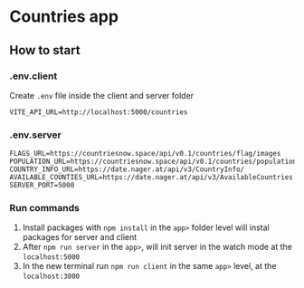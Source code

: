 # Countries app

## How to start

### .env.client

Create `.env` file inside the client and server folder

```
VITE_API_URL=http://localhost:5000/countries
```

### .env.server

```
FLAGS_URL=https://countriesnow.space/api/v0.1/countries/flag/images
POPULATION_URL=https://countriesnow.space/api/v0.1/countries/population
COUNTRY_INFO_URL=https://date.nager.at/api/v3/CountryInfo/
AVAILABLE_COUNTIES_URL=https://date.nager.at/api/v3/AvailableCountries
SERVER_PORT=5000
```

### Run commands

1. Install packages with `npm install` in the `app>` folder level will instal packages for server and client
2. After `npm run server` in the `app>`, will init server in the watch mode at the `localhost:5000`
3. In the new terminal run `npm run client` in the same `app>` level, at the `localhost:3000`
